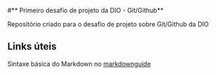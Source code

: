 #** Primeiro desafio de projeto da DIO - Git/Github**

Repositório criado para o desafio de projeto sobre Git/Github da DIO

## Links úteis

Sintaxe básica do Markdown no [markdownguide](https://www.markdownguide.org/basic-syntax/)
